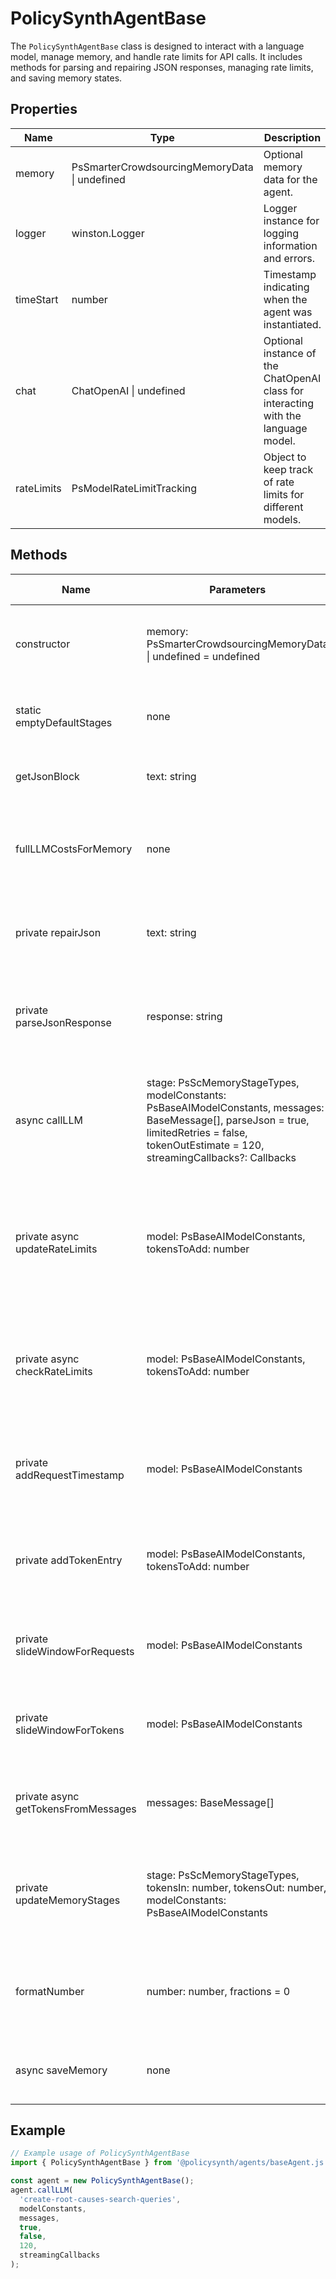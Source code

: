# PolicySynthAgentBase

The `PolicySynthAgentBase` class is designed to interact with a language model, manage memory, and handle rate limits for API calls. It includes methods for parsing and repairing JSON responses, managing rate limits, and saving memory states.

## Properties

| Name       | Type                | Description                                                                 |
|------------|---------------------|-----------------------------------------------------------------------------|
| memory     | PsSmarterCrowdsourcingMemoryData \| undefined | Optional memory data for the agent.                                           |
| logger     | winston.Logger      | Logger instance for logging information and errors.                          |
| timeStart  | number              | Timestamp indicating when the agent was instantiated.                        |
| chat       | ChatOpenAI \| undefined | Optional instance of the ChatOpenAI class for interacting with the language model. |
| rateLimits | PsModelRateLimitTracking   | Object to keep track of rate limits for different models.                    |

## Methods

| Name                    | Parameters                                                                 | Return Type         | Description                                                                                     |
|-------------------------|---------------------------------------------------------------------------|---------------------|-------------------------------------------------------------------------------------------------|
| constructor             | memory: PsSmarterCrowdsourcingMemoryData \| undefined = undefined                         | void                | Initializes the agent with optional memory data.                                                |
| static emptyDefaultStages | none                                                                      | object              | Returns an object with default stages for the agent.                                            |
| getJsonBlock            | text: string                                                               | string              | Extracts a JSON block from a given text.                                                        |
| fullLLMCostsForMemory   | none                                                                       | number \| undefined | Calculates the total cost of memory stages in terms of tokens.                                   |
| private repairJson      | text: string                                                               | string              | Repairs a given JSON string using the `jsonrepair` library.                                      |
| private parseJsonResponse | response: string                                                          | any                 | Parses a JSON response, attempting to repair it if parsing fails.                               |
| async callLLM           | stage: PsScMemoryStageTypes, modelConstants: PsBaseAIModelConstants, messages: BaseMessage[], parseJson = true, limitedRetries = false, tokenOutEstimate = 120, streamingCallbacks?: Callbacks | Promise<any>        | Calls the language model with the given parameters and handles retries and rate limits.          |
| private async updateRateLimits | model: PsBaseAIModelConstants, tokensToAdd: number               | Promise<void>       | Updates the rate limits for a given model by adding the current request and token count.         |
| private async checkRateLimits | model: PsBaseAIModelConstants, tokensToAdd: number                | Promise<void>       | Checks if the rate limits for a given model have been reached and waits if necessary.            |
| private addRequestTimestamp | model: PsBaseAIModelConstants                                      | void                | Adds a timestamp for the current request to the rate limits.                                     |
| private addTokenEntry    | model: PsBaseAIModelConstants, tokensToAdd: number                    | void                | Adds a token entry for the current request to the rate limits.                                   |
| private slideWindowForRequests | model: PsBaseAIModelConstants                                    | void                | Slides the window for request timestamps to remove old entries.                                  |
| private slideWindowForTokens | model: PsBaseAIModelConstants                                      | void                | Slides the window for token entries to remove old entries.                                       |
| private async getTokensFromMessages | messages: BaseMessage[]                                          | Promise<number>     | Gets the total number of tokens from a list of messages.                                         |
| private updateMemoryStages | stage: PsScMemoryStageTypes, tokensIn: number, tokensOut: number, modelConstants: PsBaseAIModelConstants | void                | Updates the memory stages with the given token counts and costs.                                 |
| formatNumber             | number: number, fractions = 0                                              | string              | Formats a number to a string with a specified number of decimal places.                          |
| async saveMemory         | none                                                                       | Promise<void>       | Saves the current memory state to Redis.                                                         |

## Example

```typescript
// Example usage of PolicySynthAgentBase
import { PolicySynthAgentBase } from '@policysynth/agents/baseAgent.js';

const agent = new PolicySynthAgentBase();
agent.callLLM(
  'create-root-causes-search-queries',
  modelConstants,
  messages,
  true,
  false,
  120,
  streamingCallbacks
);
```